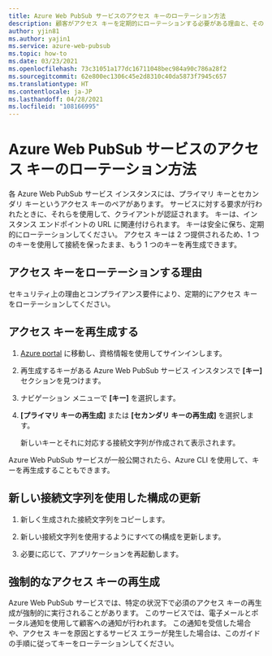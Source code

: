 ```yaml
---
title: Azure Web PubSub サービスのアクセス キーのローテーション方法
description: 顧客がアクセス キーを定期的にローテーションする必要がある理由と、その実行方法の概要。
author: yjin81
ms.author: yajin1
ms.service: azure-web-pubsub
ms.topic: how-to
ms.date: 03/23/2021
ms.openlocfilehash: 73c31051a177dc16711048bec984a90c786a28f2
ms.sourcegitcommit: 62e800ec1306c45e2d8310c40da5873f7945c657
ms.translationtype: HT
ms.contentlocale: ja-JP
ms.lasthandoff: 04/28/2021
ms.locfileid: "108166995"
---
```

# <a name="how-to-rotate-access-key-for-azure-web-pubsub-service"></a>Azure Web PubSub サービスのアクセス キーのローテーション方法

各 Azure Web PubSub サービス インスタンスには、プライマリ キーとセカンダリ キーというアクセス キーのペアがあります。 サービスに対する要求が行われたときに、それらを使用して、クライアントが認証されます。 キーは、インスタンス エンドポイントの URL に関連付けられます。 キーは安全に保ち、定期的にローテーションしてください。 アクセス キーは 2 つ提供されるため、1 つのキーを使用して接続を保ったまま、もう 1 つのキーを再生成できます。

## <a name="why-rotate-access-keys"></a>アクセス キーをローテーションする理由

セキュリティ上の理由とコンプライアンス要件により、定期的にアクセス キーをローテーションしてください。

## <a name="regenerate-access-keys"></a>アクセス キーを再生成する

1. [Azure portal](https://portal.azure.com/) に移動し、資格情報を使用してサインインします。

1. 再生成するキーがある Azure Web PubSub サービス インスタンスで **[キー]** セクションを見つけます。

1. ナビゲーション メニューで **[キー]** を選択します。

1. **[プライマリ キーの再生成]** または **[セカンダリ キーの再生成]** を選択します。

   新しいキーとそれに対応する接続文字列が作成されて表示されます。

Azure Web PubSub サービスが一般公開されたら、Azure CLI を使用して、キーを再生成することもできます。

## <a name="update-configurations-with-new-connection-strings"></a>新しい接続文字列を使用した構成の更新

1. 新しく生成された接続文字列をコピーします。

1. 新しい接続文字列を使用するようにすべての構成を更新します。

1. 必要に応じて、アプリケーションを再起動します。

## <a name="forced-access-key-regeneration"></a>強制的なアクセス キーの再生成

Azure Web PubSub サービスでは、特定の状況下で必須のアクセス キーの再生成が強制的に実行されることがあります。 このサービスでは、電子メールとポータル通知を使用して顧客への通知が行われます。 この通知を受信した場合や、アクセス キーを原因とするサービス エラーが発生した場合は、このガイドの手順に従ってキーをローテーションしてください。